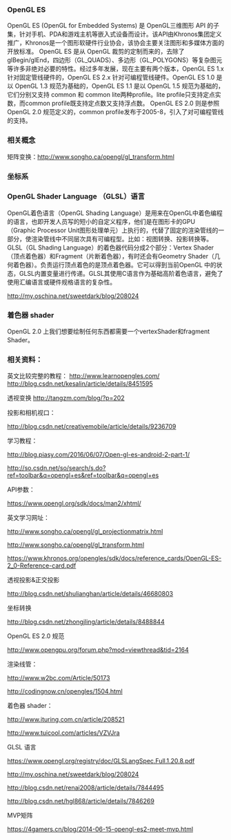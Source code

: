### OpenGL ES
OpenGL ES (OpenGL for Embedded Systems) 是 OpenGL三维图形 API 的子集，针对手机、PDA和游戏主机等嵌入式设备而设计。该API由Khronos集团定义推广，Khronos是一个图形软硬件行业协会，该协会主要关注图形和多媒体方面的开放标准。
OpenGL ES 是从 OpenGL 裁剪的定制而来的，去除了glBegin/glEnd，四边形（GL_QUADS）、多边形（GL_POLYGONS）等复杂图元等许多非绝对必要的特性。经过多年发展，现在主要有两个版本，OpenGL ES 1.x 针对固定管线硬件的，OpenGL ES 2.x 针对可编程管线硬件。OpenGL ES 1.0 是以 OpenGL 1.3 规范为基础的，OpenGL ES 1.1 是以 OpenGL 1.5 规范为基础的，它们分别又支持 common 和 common lite两种profile。lite profile只支持定点实数，而common profile既支持定点数又支持浮点数。 OpenGL ES 2.0 则是参照 OpenGL 2.0 规范定义的，common profile发布于2005-8，引入了对可编程管线的支持。

### 相关概念

矩阵变换：http://www.songho.ca/opengl/gl_transform.html

### 坐标系


### OpenGL Shader Language （GLSL）语言
OpenGL着色语言（OpenGL Shading Language）是用来在OpenGL中着色编程的语言，也即开发人员写的短小的自定义程序，他们是在图形卡的GPU （Graphic Processor Unit图形处理单元）上执行的，代替了固定的渲染管线的一部分，使渲染管线中不同层次具有可编程型。比如：视图转换、投影转换等。GLSL（GL Shading Language）的着色器代码分成2个部分：Vertex Shader（顶点着色器）和Fragment（片断着色器），有时还会有Geometry Shader（几何着色器）。负责运行顶点着色的是顶点着色器。它可以得到当前OpenGL 中的状态，GLSL内置变量进行传递。GLSL其使用C语言作为基础高阶着色语言，避免了使用汇编语言或硬件规格语言的复杂性。

http://my.oschina.net/sweetdark/blog/208024

### 着色器 shader
OpenGL 2.0 上我们想要绘制任何东西都需要一个vertexShader和fragment Shader。

### 相关资料：
英文比较完整的教程：
http://www.learnopengles.com/
http://blog.csdn.net/kesalin/article/details/8451595

透视变换
http://tangzm.com/blog/?p=202

投影和相机视口：

http://blog.csdn.net/creativemobile/article/details/9236709

学习教程：

http://blog.piasy.com/2016/06/07/Open-gl-es-android-2-part-1/

http://so.csdn.net/so/search/s.do?ref=toolbar&q=opengl+es&ref=toolbar&q=opengl+es

API参数：

https://www.opengl.org/sdk/docs/man2/xhtml/

英文学习网址：

http://www.songho.ca/opengl/gl_projectionmatrix.html

http://www.songho.ca/opengl/gl_transform.html

https://www.khronos.org/opengles/sdk/docs/reference_cards/OpenGL-ES-2_0-Reference-card.pdf

透视投影&正交投影

http://blog.csdn.net/shulianghan/article/details/46680803

坐标转换

http://blog.csdn.net/zhongjling/article/details/8488844

OpenGL ES 2.0 规范

http://www.opengpu.org/forum.php?mod=viewthread&tid=2164

渲染线管：

http://www.w2bc.com/Article/50173

http://codingnow.cn/opengles/1504.html

着色器 shader：

http://www.ituring.com.cn/article/208521

http://www.tuicool.com/articles/VZVJra

GLSL 语言

https://www.opengl.org/registry/doc/GLSLangSpec.Full.1.20.8.pdf

http://my.oschina.net/sweetdark/blog/208024

http://blog.csdn.net/renai2008/article/details/7844495

http://blog.csdn.net/hgl868/article/details/7846269

MVP矩阵

https://4gamers.cn/blog/2014-06-15-opengl-es2-meet-mvp.html